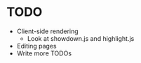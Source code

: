 
TODO
====

* Client-side rendering
  * Look at showdown.js and highlight.js
* Editing pages
* Write more TODOs

